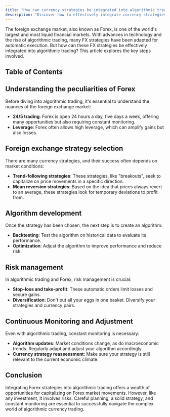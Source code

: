 ```yaml
---
title: "How can currency strategies be integrated into algorithmic trading?"
description: "Discover how to effectively integrate currency strategies into algorithmic trading in the volatile Forex market. Learn about strategy selection, algorithm development, risk management, and continuous monitoring. Maximize opportunities while minimizing risks with careful planning. Explore resources for more information on trading strategies and datasets."
---
```




The foreign exchange market, also known as Forex, is one of the world's largest and most liquid financial markets. With advances in technology and the rise of algorithmic trading, many FX strategies have been adapted for automatic execution. But how can these FX strategies be effectively integrated into algorithmic trading? This article explores the key steps involved.



## Table of Contents

## Understanding the peculiarities of Forex

Before diving into algorithmic trading, it's essential to understand the nuances of the foreign exchange market:

- **24/5 trading**: Forex is open 24 hours a day, five days a week, offering many opportunities but also requiring constant monitoring.
- **Leverage**: Forex often allows high leverage, which can amplify gains but also losses.

## Foreign exchange strategy selection

There are many currency strategies, and their success often depends on market conditions:

- **Trend-following strategies**: These strategies, like "breakouts", seek to capitalize on price movements in a specific direction.
- **Mean reversion strategies**: Based on the idea that prices always revert to an average, these strategies look for temporary deviations to profit from.

## Algorithm development

Once the strategy has been chosen, the next step is to create an algorithm:

- **Backtesting**: Test the algorithm on historical data to evaluate its performance.
- **Optimization**: Adjust the algorithm to improve performance and reduce risk.

## Risk management

In algorithmic trading and Forex, risk management is crucial:

- **Stop-loss and take-profit**: These automatic orders limit losses and secure gains.
- **Diversification**: Don't put all your eggs in one basket. Diversify your strategies and currency pairs.

## Continuous Monitoring and Adjustment

Even with algorithmic trading, constant monitoring is necessary:

- **Algorithm updates**: Market conditions change, as do macroeconomic trends. Regularly adapt and adjust your algorithm accordingly.
- **Currency strategy reassessment**: Make sure your strategy is still relevant to the current economic climate.

## Conclusion

Integrating Forex strategies into algorithmic trading offers a wealth of opportunities for capitalizing on Forex market movements. However, like any investment, it involves risks. Careful planning, a solid strategy, and constant monitoring are essential to successfully navigate the complex world of algorithmic currency trading.
